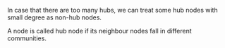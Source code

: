 
In case that there are too many hubs, we can treat some hub nodes with small degree as non-hub nodes. 

A node is called hub node if its neighbour nodes fall in different communities.
